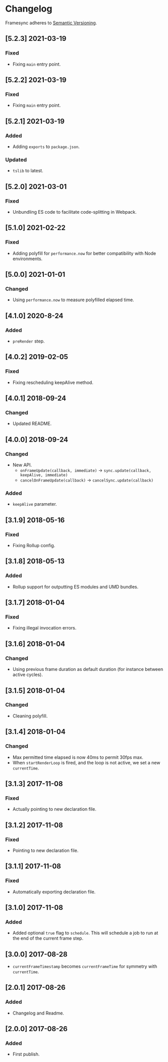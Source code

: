 # Changelog

Framesync adheres to [Semantic Versioning](http://semver.org/).

## [5.2.3] 2021-03-19

### Fixed

- Fixing `main` entry point.

## [5.2.2] 2021-03-19

### Fixed

- Fixing `main` entry point.

## [5.2.1] 2021-03-19

### Added

- Adding `exports` to `package.json`.

### Updated

- `tslib` to latest.

## [5.2.0] 2021-03-01

### Fixed

- Unbundling ES code to facilitate code-splitting in Webpack.

## [5.1.0] 2021-02-22

### Fixed

- Adding polyfill for `performance.now` for better compatibility with Node environments.

## [5.0.0] 2021-01-01

### Changed

- Using `performance.now` to measure polyfilled elapsed time.

## [4.1.0] 2020-8-24

### Added

- `preRender` step.

## [4.0.2] 2019-02-05

### Fixed

- Fixing rescheduling keepAlive method.

## [4.0.1] 2018-09-24

### Changed

- Updated README.

## [4.0.0] 2018-09-24

### Changed

- New API.
  - `onFrameUpdate(callback, immediate)` -> `sync.update(callback, keepAlive, immediate)`
  - `cancelOnFrameUpdate(callback)` -> `cancelSync.update(callback)`
  
### Added

- `keepAlive` parameter.

## [3.1.9] 2018-05-16

### Fixed

- Fixing Rollup config.

## [3.1.8] 2018-05-13

### Added

- Rollup support for outputting ES modules and UMD bundles.

## [3.1.7] 2018-01-04

### Fixed

- Fixing illegal invocation errors.

## [3.1.6] 2018-01-04

### Changed

- Using previous frame duration as default duration (for instance between active cycles).

## [3.1.5] 2018-01-04

### Changed

- Cleaning polyfill.

## [3.1.4] 2018-01-04

### Changed

- Max permitted time elapsed is now 40ms to permit 30fps max.
- When `startRenderLoop` is fired, and the loop is not active, we set a new `currentTime`.

## [3.1.3] 2017-11-08

### Fixed

- Actually pointing to new declaration file.

## [3.1.2] 2017-11-08

### Fixed

- Pointing to new declaration file.

## [3.1.1] 2017-11-08

### Fixed

- Automatically exporting declaration file.

## [3.1.0] 2017-11-08

### Added

- Added optional `true` flag to `schedule`. This will schedule a job to run at the end of the current frame step.

## [3.0.0] 2017-08-28

- `currentFrameTimestamp` becomes `currentFrameTime` for symmetry with `currentTime`.

## [2.0.1] 2017-08-26

### Added
- Changelog and Readme.

## [2.0.0] 2017-08-26

### Added
- First publish.
